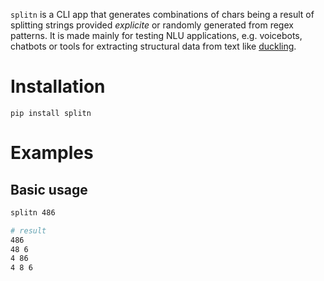 `splitn` is a CLI app that generates combinations of chars being a result of splitting strings provided *explicite* or randomly generated from regex patterns. It is made mainly for testing NLU applications, e.g. voicebots, chatbots or tools for extracting structural data from text like [duckling](https://github.com/facebook/duckling).

# Installation
```
pip install splitn
```

# Examples
## Basic usage
```bash
splitn 486

# result
486
48 6
4 86
4 8 6
```
